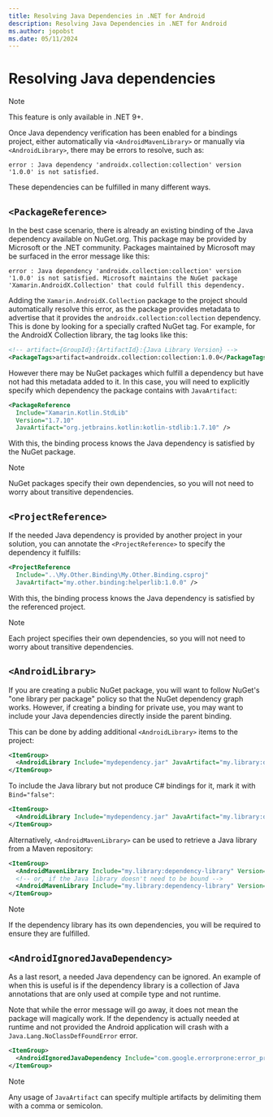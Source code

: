 ```yaml
---
title: Resolving Java Dependencies in .NET for Android
description: Resolving Java Dependencies in .NET for Android
ms.author: jopobst
ms.date: 05/11/2024
---
```


# Resolving Java dependencies

> [!NOTE]
> This feature is only available in .NET 9+.

Once Java dependency verification has been enabled for a bindings project, either automatically via `<AndroidMavenLibrary>` or manually via `<AndroidLibrary>`, there may be errors to resolve, such as:

```
error : Java dependency 'androidx.collection:collection' version '1.0.0' is not satisfied.
```

These dependencies can be fulfilled in many different ways.

## `<PackageReference>`

In the best case scenario, there is already an existing binding of the Java dependency available on NuGet.org. This package may be provided by Microsoft or the .NET community. Packages maintained by Microsoft may be surfaced in the error message like this:

```
error : Java dependency 'androidx.collection:collection' version '1.0.0' is not satisfied. Microsoft maintains the NuGet package 'Xamarin.AndroidX.Collection' that could fulfill this dependency.
```

Adding the `Xamarin.AndroidX.Collection` package to the project should automatically resolve this error, as the package provides metadata to advertise that it provides the `androidx.collection:collection` dependency. This is done by looking for a specially crafted NuGet tag.  For example, for the AndroidX Collection library, the tag looks like this:

```xml
<!-- artifact={GroupId}:{ArtifactId}:{Java Library Version} -->
<PackageTags>artifact=androidx.collection:collection:1.0.0</PackageTags>
```

However there may be NuGet packages which fulfill a dependency but have not had this metadata added to it.  In this case, you will need to explicitly specify which dependency the package contains with `JavaArtifact`:

```xml
<PackageReference 
  Include="Xamarin.Kotlin.StdLib" 
  Version="1.7.10" 
  JavaArtifact="org.jetbrains.kotlin:kotlin-stdlib:1.7.10" />
```

With this, the binding process knows the Java dependency is satisfied by the NuGet package.

> [!NOTE]
> NuGet packages specify their own dependencies, so you will not need to worry about transitive dependencies.

## `<ProjectReference>`

If the needed Java dependency is provided by another project in your solution, you can annotate the `<ProjectReference>` to specify the dependency it fulfills:

```xml
<ProjectReference 
  Include="..\My.Other.Binding\My.Other.Binding.csproj" 
  JavaArtifact="my.other.binding:helperlib:1.0.0" />
```

With this, the binding process knows the Java dependency is satisfied by the referenced project.

> [!NOTE]
> Each project specifies their own dependencies, so you will not need to worry about transitive dependencies.

## `<AndroidLibrary>`

If you are creating a public NuGet package, you will want to follow NuGet's "one library per package" policy so that the NuGet dependency graph works.  However, if creating a binding for private use, you may want to include your Java dependencies directly inside the parent binding.

This can be done by adding additional `<AndroidLibrary>` items to the project:

```xml
<ItemGroup>
  <AndroidLibrary Include="mydependency.jar" JavaArtifact="my.library:dependency-library:1.0.0" />
</ItemGroup>
```

To include the Java library but not produce C# bindings for it, mark it with `Bind="false"`:

```xml
<ItemGroup>
  <AndroidLibrary Include="mydependency.jar" JavaArtifact="my.library:dependency-library:1.0.0" Bind="false" />
</ItemGroup>
```

Alternatively, `<AndroidMavenLibrary>` can be used to retrieve a Java library from a Maven repository:

```xml
<ItemGroup>
  <AndroidMavenLibrary Include="my.library:dependency-library" Version="1.0.0" />
  <!-- or, if the Java library doesn't need to be bound -->
  <AndroidMavenLibrary Include="my.library:dependency-library" Version="1.0.0" Bind="false" />
</ItemGroup>
```

> [!NOTE]
> If the dependency library has its own dependencies, you will be required to ensure they are fulfilled.

## `<AndroidIgnoredJavaDependency>`

As a last resort, a needed Java dependency can be ignored. An example of when this is useful is if the dependency library is a collection of Java annotations that are only used at compile type and not runtime.

Note that while the error message will go away, it does not mean the package will magically work. If the dependency is actually needed at runtime and not provided the Android application will crash with a `Java.Lang.NoClassDefFoundError` error.

```xml
<ItemGroup>
  <AndroidIgnoredJavaDependency Include="com.google.errorprone:error_prone_annotations:2.15.0" />
</ItemGroup>
```

> [!NOTE]
> Any usage of `JavaArtifact` can specify multiple artifacts by delimiting them with a comma or semicolon.
